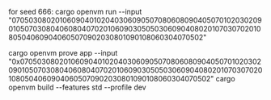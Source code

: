 for seed 666:
cargo openvm run --input "070503080201060904010204030609050708060809040507010203020901050703080406080407020106090305050306090408020107030702010805040609040605070902030801090108060304070502"

cargo openvm prove app --input "0x070503080201060904010204030609050708060809040507010203020901050703080406080407020106090305050306090408020107030702010805040609040605070902030801090108060304070502"
cargo openvm build --features std --profile dev
